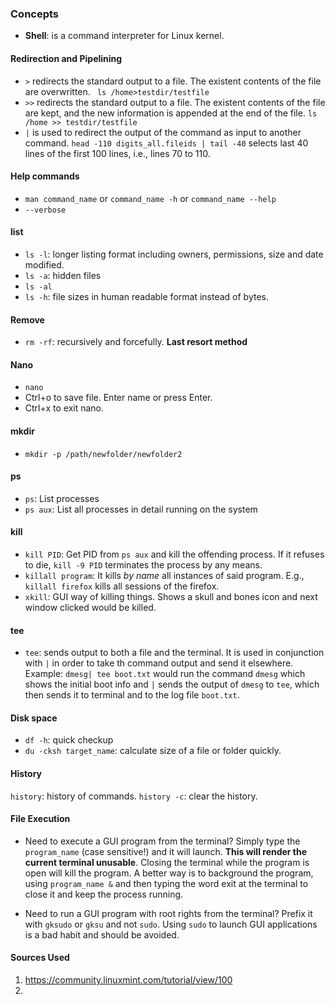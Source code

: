 ### Concepts
* **Shell**: is a command interpreter for Linux kernel.

#### Redirection and Pipelining
* `>` redirects the standard output to a file. The existent contents of the file are overwritten.
` ls /home>testdir/testfile`
* `>>` redirects the standard output to a file. The existent contents of the file are kept, and the new information is appended at the end of the file.
`ls /home >> testdir/testfile`
* `|` is used to redirect the output of the command as input to another command.
`head -110 digits_all.fileids | tail -40` selects last 40 lines of the first 100 lines, i.e., lines 70 to 110.


#### Help commands
* `man command_name` or `command_name -h` or `command_name --help`
* `--verbose`

#### list
* `ls -l`: longer listing format including owners, permissions, size and date modified.
* `ls -a`: hidden files
* `ls -al`
* `ls -h`: file sizes in human readable format instead of bytes.

#### Remove
* `rm -rf`: recursively and forcefully. **Last resort method**

#### Nano
* `nano`
* Ctrl+o to save file. Enter name or press Enter.
* Ctrl+x to exit nano.

#### mkdir
* `mkdir -p /path/newfolder/newfolder2`

#### ps
* `ps`: List processes
* `ps aux`: List all processes in detail running on the system

#### kill
* `kill PID`: Get PID from `ps aux` and kill the offending process. If it refuses to die, `kill -9 PID` terminates the process by any means.
* `killall program`: It kills *by name* all instances of said program. E.g., `killall firefox` kills all sessions of the firefox.
* `xkill`: GUI way of killing things. Shows a skull and bones icon and next window clicked would be killed.

#### tee
* `tee`: sends output to both a file and the terminal. It is used in conjunction with `|` in order to take th command output and send it  elsewhere. Example: `dmesg| tee boot.txt` would run the command `dmesg` which shows the initial boot info and  `|` sends the output of `dmesg` to `tee`, which then sends it to terminal and to the log file `boot.txt`.

#### Disk space
* `df -h`: quick checkup
* `du -cksh target_name`: calculate size of a file or folder quickly.

#### History
`history`: history of commands.
`history -c`: clear the history.

#### File Execution

* Need to execute a GUI program from the terminal?  Simply type the `program_name` (case sensitive!) and it will launch.  **This will render the current terminal unusable**.  Closing the terminal while the program is open will kill the program.  A better way is to background the program, using `program_name &` and then typing the word exit at the terminal to close it and keep the process running.
 
* Need to run a GUI program with root rights from the terminal?  Prefix it with `gksudo` or `gksu` and not `sudo`.  Using `sudo` to launch GUI applications is a bad habit and should be avoided.

#### Sources Used
1. https://community.linuxmint.com/tutorial/view/100
2. 

